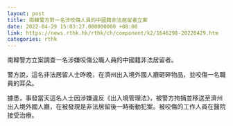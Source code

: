 ```yaml
---
layout: post
title: 南韓警方對一名涉咬傷人員的中國籍非法居留者立案
date: 2022-04-29 15:03:27.000000000 +08:00
link: https://news.rthk.hk/rthk/ch/component/k2/1646298-20220429.htm
categories: rthk
---
```


南韓警方立案調查一名涉嫌咬傷公職人員的中國籍非法居留者。

警方說，這名非法居留人士昨晚，在濟州出入境外國人廳砸碎物品，並咬傷一名職員的耳朵。

據悉，事發當天這名人士因涉嫌違反《出入境管理法》，被警方拘捕並移送至濟州出入境外國人廳，在被發現是非法居留後一時衝動犯案。被咬傷的工作人員在醫院接受治療。
